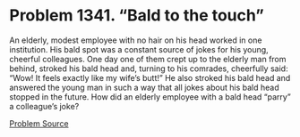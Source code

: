 # Problem 1341. “Bald to the touch”

An elderly, modest employee with no hair on his head worked in one institution. His bald spot was a constant source of jokes for his young, cheerful colleagues. One day one of them crept up to the elderly man from behind, stroked his bald head and, turning to his comrades, cheerfully said: “Wow! It feels exactly like my wife’s butt!” He also stroked his bald head and answered the young man in such a way that all jokes about his bald head stopped in the future. How did an elderly employee with a bald head “parry” a colleague’s joke?

[Problem Source](https://www.trizland.ru/tasks/6109/)